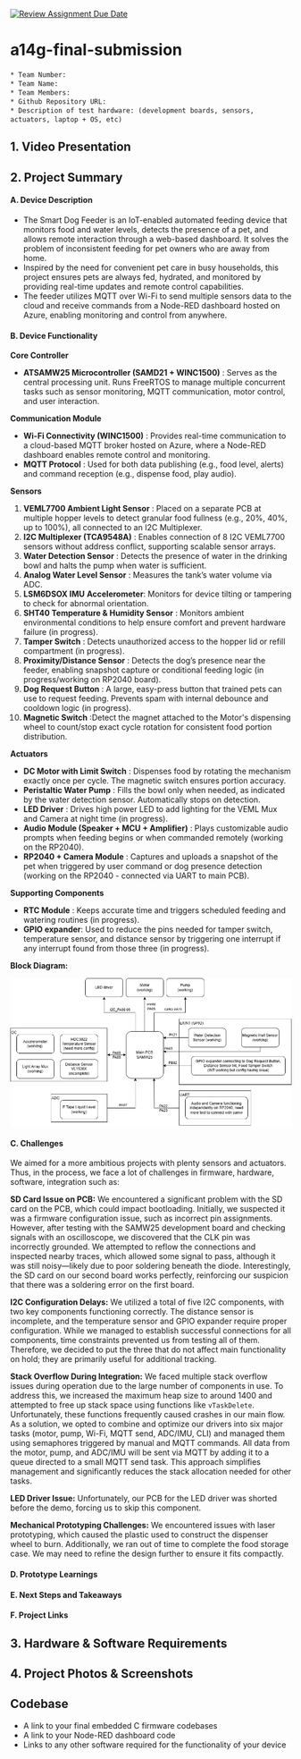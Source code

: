 [![Review Assignment Due Date](https://classroom.github.com/assets/deadline-readme-button-22041afd0340ce965d47ae6ef1cefeee28c7c493a6346c4f15d667ab976d596c.svg)](https://classroom.github.com/a/AlBFWSQg)

# a14g-final-submission

    * Team Number:
    * Team Name:
    * Team Members:
    * Github Repository URL:
    * Description of test hardware: (development boards, sensors, actuators, laptop + OS, etc)

## 1. Video Presentation

## 2. Project Summary

#### **A. Device Description**

- The Smart Dog Feeder is an IoT-enabled automated feeding device that monitors food and water levels, detects the presence of a pet, and allows remote interaction through a web-based dashboard. It solves the problem of inconsistent feeding for pet owners who are away from home.
- Inspired by the need for convenient pet care in busy households, this project ensures pets are always fed, hydrated, and monitored by providing real-time updates and remote control capabilities.
- The feeder utilizes MQTT over Wi-Fi to send multiple sensors data to the cloud and receive commands from a Node-RED dashboard hosted on Azure, enabling monitoring and control from anywhere.

#### **B. Device Functionality**

**Core Controller**

* **ATSAMW25 Microcontroller (SAMD21 + WINC1500)** : Serves as the central processing unit. Runs FreeRTOS to manage multiple concurrent tasks such as sensor monitoring, MQTT communication, motor control, and user interaction.

**Communication Module**

* **Wi-Fi Connectivity (WINC1500)** : Provides real-time communication to a cloud-based MQTT broker hosted on Azure, where a Node-RED dashboard enables remote control and monitoring.
* **MQTT Protocol** : Used for both data publishing (e.g., food level, alerts) and command reception (e.g., dispense food, play audio).

**Sensors**

1. **VEML7700 Ambient Light Sensor** : Placed on a separate PCB at multiple hopper levels to detect granular food fullness (e.g., 20%, 40%, up to 100%), all connected to an I2C Multiplexer.
2. **I2C Multiplexer (TCA9548A)** : Enables connection of 8 I2C VEML7700 sensors without address conflict, supporting scalable sensor arrays.
3. **Water Detection Sensor** : Detects the presence of water in the drinking bowl and halts the pump when water is sufficient.
4. **Analog Water Level Sensor** : Measures the tank’s water volume via ADC.
5. **LSM6DSOX IMU** **Accelerometer**: Monitors for device tilting or tampering to check for abnormal orientation.
6. **SHT40 Temperature & Humidity Sensor** : Monitors ambient environmental conditions to help ensure comfort and prevent hardware failure (in progress).
7. **Tamper Switch** : Detects unauthorized access to the hopper lid or refill compartment (in progress).
8. **Proximity/Distance Sensor** : Detects the dog’s presence near the feeder, enabling snapshot capture or conditional feeding logic (in progress/working on RP2040 board).
9. **Dog Request Button** : A large, easy-press button that trained pets can use to request feeding. Prevents spam with internal debounce and cooldown logic (in progress).
10. **Magnetic Switch** :Detect the magnet attached to the Motor's dispensing wheel to count/stop exact cycle rotation for consistent food portion distribution.

**Actuators**

* **DC Motor with Limit Switch** : Dispenses food by rotating the mechanism exactly once per cycle. The magnetic switch ensures portion accuracy.
* **Peristaltic Water Pump** : Fills the bowl only when needed, as indicated by the water detection sensor. Automatically stops on detection.
* **LED Driver** : Drives high power LED to add lighting for the VEML Mux and Camera at night time (in progress).
* **Audio Module (Speaker + MCU + Amplifier)** : Plays customizable audio prompts when feeding begins or when commanded remotely (working on the RP2040).
* **RP2040 + Camera Module** : Captures and uploads a snapshot of the pet when triggered by user command or dog presence detection (working on the RP2040 - connected via UART to main PCB).

**Supporting Components**

* **RTC Module** : Keeps accurate time and triggers scheduled feeding and watering routines (in progress).
* **GPIO expander**: Used to reduce the pins needed for tamper switch, temperature sensor, and distance sensor by triggering one interrupt if any interrupt found from those three (in progress).

**Block Diagram:** 

![1746603966593](image/README/1746603966593.png)

#### C. Challenges

We aimed for a more ambitious projects with plenty sensors and actuators. Thus, in the process, we face a lot of challenges in firmware, hardware, software, integration such as: 

**SD Card Issue on PCB:** We encountered a significant problem with the SD card on the PCB, which could impact bootloading. Initially, we suspected it was a firmware configuration issue, such as incorrect pin assignments. However, after testing with the SAMW25 development board and checking signals with an oscilloscope, we discovered that the CLK pin was incorrectly grounded. We attempted to reflow the connections and inspected nearby traces, which allowed some signal to pass, although it was still noisy—likely due to poor soldering beneath the diode. Interestingly, the SD card on our second board works perfectly, reinforcing our suspicion that there was a soldering error on the first board.

**I2C Configuration Delays:** We utilized a total of five I2C components, with two key components functioning correctly. The distance sensor is incomplete, and the temperature sensor and GPIO expander require proper configuration. While we managed to establish successful connections for all components, time constraints prevented us from testing all of them. Therefore, we decided to put the three that do not affect main functionality on hold; they are primarily useful for additional tracking.

**Stack Overflow During Integration:** We faced multiple stack overflow issues during operation due to the large number of components in use. To address this, we increased the maximum heap size to around 1400 and attempted to free up stack space using functions like `vTaskDelete`. Unfortunately, these functions frequently caused crashes in our main flow. As a solution, we opted to combine and optimize our drivers into six major tasks (motor, pump, Wi-Fi, MQTT send, ADC/IMU, CLI) and managed them using semaphores triggered by manual and MQTT commands. All data from the motor, pump, and ADC/IMU will be sent via MQTT by adding it to a queue directed to a small MQTT send task. This approach simplifies management and significantly reduces the stack allocation needed for other tasks.

**LED Driver Issue:** Unfortunately, our PCB for the LED driver was shorted before the demo, forcing us to skip this component.

**Mechanical Prototyping Challenges:** We encountered issues with laser prototyping, which caused the plastic used to construct the dispenser wheel to burn. Additionally, we ran out of time to complete the food storage case. We may need to refine the design further to ensure it fits compactly.

#### D. **Prototype Learnings**


#### E. Next Steps and Takeaways


#### F. **Project Links**

## 3. Hardware & Software Requirements


## 4. Project Photos & Screenshots

## Codebase

- A link to your final embedded C firmware codebases
- A link to your Node-RED dashboard code
- Links to any other software required for the functionality of your device
